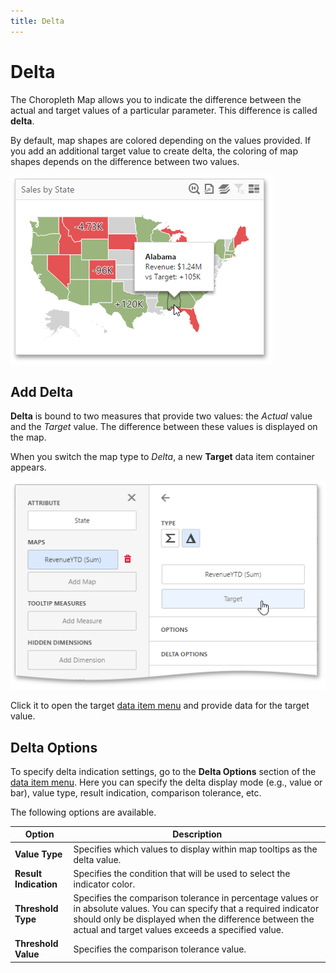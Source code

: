 ```yaml
---
title: Delta
---
```

# Delta
The Choropleth Map allows you to indicate the difference between the actual and target values of a particular parameter. This difference is called **delta**.

By default, map shapes are colored depending on the values provided. If you add an additional target value to create delta, the coloring of map shapes depends on the difference between two values.

![wdd-choropleth-map-delta](../../../../images/Img125405.png)

## Add Delta
**Delta** is bound to two measures that provide two values: the _Actual_ value and the _Target_ value. The difference between these values is displayed on the map.

When you switch the map type to _Delta_, a new **Target** data item container appears.

![wdd-choropleth-map-add-delta](../../../../images/Img125406.png)

Click it to open the target [data item menu](../../../../../dashboard-for-web/articles/web-dashboard-designer-mode/ui-elements/data-item-menu.md) and provide data for the target value.

## Delta Options
To specify delta indication settings, go to the **Delta Options** section of the [data item menu](../../../../../dashboard-for-web/articles/web-dashboard-designer-mode/ui-elements/data-item-menu.md). Here you can specify the delta display mode (e.g., value or bar), value type, result indication, comparison tolerance, etc.

The following options are available.

| Option | Description |
|---|---|
| **Value Type** | Specifies which values to display within map tooltips as the delta value. |
| **Result Indication** | Specifies the condition that will be used to select the indicator color. |
| **Threshold Type** | Specifies the comparison tolerance in percentage values or in absolute values. You can specify that a required indicator should only be displayed when the difference between the actual and target values exceeds a specified value. |
| **Threshold Value** | Specifies the comparison tolerance value. |